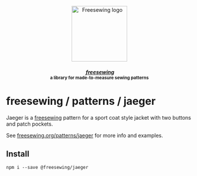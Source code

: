 <p align="center">
  <a title="Go to freesewing.org" href="https://freesewing.org/"><img src="https://freesewing.org/img/logo/black.svg" align="center" width="150px" alt="Freesewing logo"/></a>
</p>
<h4 align="center"><em>&nbsp;<a title="Go to freesewing.org" href="https://freesewing.org/">freesewing</a></em>
<br><sup>a library for made-to-measure sewing patterns</sup>
</h4>

# freesewing / patterns / jaeger

Jaeger is a [freesewing](https://github.com/freesewing/freesewing) pattern
for a sport coat style jacket with two buttons and patch pockets.

See [freesewing.org/patterns/jaeger](https://freesewing.org/patterns/jaeger)
for more info and examples.

## Install

```
npm i --save @freesewing/jaeger
```
